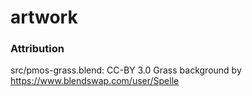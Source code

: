 # artwork

### Attribution
src/pmos-grass.blend: CC-BY 3.0 Grass background by https://www.blendswap.com/user/Spelle
